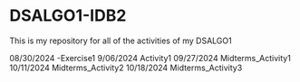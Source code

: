 # DSALGO1-IDB2
This is my repository for all of the activities of my DSALGO1

08/30/2024 -Exercise1
9/06/2024 Activity1
09/27/2024 Midterms_Activity1
10/11/2024 Midterms_Activity2
10/18/2024 Midterms_Activity3
